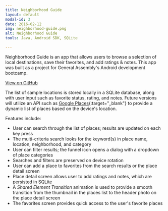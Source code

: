 ```yaml
---
title: Neighborhood Guide
layout: default
modal-id: 3
date: 2016-02-12
img: neighborhood-guide.png
alt: Neighborhood Guide
tools: Java, Android SDK, SQLite

---
```


Neighborhood Guide is an app that allows users to browse a selection of 
local destinations, save their favorites, and add ratings & notes. This
app was built as a project for General Assembly's Android development bootcamp.

<div class="center-links">
    <a class="btn btn-md btn-outline github-project-link" href="https://github.com/charlesdrews/Neighborhood-Guide" target="_blank">
        <i class="fa fa-github"></i>
        <span class="small">View on GitHub</span>
    </a>
</div>

The list of sample locations is stored locally in a SQLite database, along with
user input such as favorite status, rating, and notes. Future versions will
utilize an API such as [Google Places](https://developers.google.com/places/){:target="_blank"}
to provide a dynamic list of places based on the device's location.

Features include:

  * User can search through the list of places; results are updated on each key press
  * The multi-criteria search looks for the keyword(s) in place name, location, neighborhood, and category
  * User can filter results; the funnel icon opens a dialog with a dropdown of place categories
  * Searches and filters are preserved on device rotation
  * User can add a place to favorites from the search results or the place detail screen
  * Place detail screen allows user to add ratings and notes, which are persisted in SQLite
  * A *Shared Element Transition* animation is used to provide a smooth transition from the thumbnail in the places list to the header photo on the place detail screen
  * The favorites screen provides quick access to the user's favorite places
